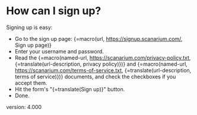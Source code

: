 # How can I sign up?

Signing up is easy:

* Go to the sign up page: {=macro(url, https://signup.scanarium.com/, Sign up page)}
* Enter your username and password.
* Read the {=macro(named-url, https://scanarium.com/privacy-policy.txt, {=translate(url-description, privacy policy)})} and {=macro(named-url, https://scanarium.com/terms-of-service.txt, {=translate(url-description, terms of service)})} documents, and check the checkboxes if you accept them.
* Hit the form's "{=translate(Sign up)}" button.
* Done.

version: 4.000
